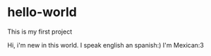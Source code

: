 # hello-world
This is my first project

Hi, i'm new in this world.
I speak english an spanish:)
I'm Mexican:3
